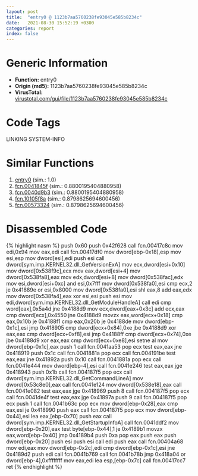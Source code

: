 ```yaml
---
layout: post
title:  "entry0 @ 1123b7aa5760238fe93045e585b8234c"
date:   2021-08-30 15:52:19 +0300
categories: report
index: false
---
```


# Generic Information
- **Function:** entry0
- **Origin (md5):** 1123b7aa5760238fe93045e585b8234c
- **VirusTotal:** [virustotal.com/gui/file/1123b7aa5760238fe93045e585b8234c][virustotal_ref]

# Code Tags
<span class="tag" id="LINKING">LINKING</span>
<span class="tag" id="SYSTEM-INFO">SYSTEM-INFO</span>


# Similar Functions

1. [entry0][similar_1_ref] (sim.: 1.0)
2. [fcn.0041845f][similar_2_ref] (sim.: 0.8800195404880958)
3. [fcn.0040d9b3][similar_3_ref] (sim.: 0.8800195404880958)
4. [fcn.10105f8a][similar_4_ref] (sim.: 0.8798625694600456)
5. [fcn.00573324][similar_5_ref] (sim.: 0.8798625694600456)


# Disassembled Code

{% highlight nasm %}
push 0x60
push 0x42f628
call fcn.00417c8c
mov edi,0x94
mov eax,edi
call fcn.00417df0
mov dword[ebp-0x18],esp
mov esi,esp
mov dword[esi],edi
push esi
call dword[sym.imp.KERNEL32.dll_GetVersionExA]
mov ecx,dword[esi+0x10]
mov dword[0x538f9c],ecx
mov eax,dword[esi+4]
mov dword[0x538fa8],eax
mov edx,dword[esi+8]
mov dword[0x538fac],edx
mov esi,dword[esi+0xc]
and esi,0x7fff
mov dword[0x538fa0],esi
cmp ecx,2
je 0x41889e
or esi,0x8000
mov dword[0x538fa0],esi
shl eax,8
add eax,edx
mov dword[0x538fa4],eax
xor esi,esi
push esi
mov edi,dword[sym.imp.KERNEL32.dll_GetModuleHandleA]
call edi
cmp word[eax],0x5a4d
jne 0x4188d9
mov ecx,dword[eax+0x3c]
add ecx,eax
cmp dword[ecx],0x4550
jne 0x4188d9
movzx eax,word[ecx+0x18]
cmp eax,0x10b
je 0x4188f1
cmp eax,0x20b
je 0x4188de
mov dword[ebp-0x1c],esi
jmp 0x418905
cmp dword[ecx+0x84],0xe
jbe 0x4188d9
xor eax,eax
cmp dword[ecx+0xf8],esi
jmp 0x4188ff
cmp dword[ecx+0x74],0xe
jbe 0x4188d9
xor eax,eax
cmp dword[ecx+0xe8],esi
setne al
mov dword[ebp-0x1c],eax
push 1
call fcn.0041aa53
pop ecx
test eax,eax
jne 0x418919
push 0x1c
call fcn.0041881a
pop ecx
call fcn.004191be
test eax,eax
jne 0x41892a
push 0x10
call fcn.0041881a
pop ecx
call fcn.0041e444
mov dword[ebp-4],esi
call fcn.0041e246
test eax,eax
jge 0x418943
push 0x1b
call fcn.004187f5
pop ecx
call dword[sym.imp.KERNEL32.dll_GetCommandLineA]
mov dword[0x53c8e0],eax
call fcn.0041e124
mov dword[0x538e18],eax
call fcn.0041e082
test eax,eax
jge 0x418969
push 8
call fcn.004187f5
pop ecx
call fcn.0041de4f
test eax,eax
jge 0x41897a
push 9
call fcn.004187f5
pop ecx
push 1
call fcn.0041b63c
pop ecx
mov dword[ebp-0x28],eax
cmp eax,esi
je 0x418990
push eax
call fcn.004187f5
pop ecx
mov dword[ebp-0x44],esi
lea eax,[ebp-0x70]
push eax
call dword[sym.imp.KERNEL32.dll_GetStartupInfoA]
call fcn.0041ddf2
mov dword[ebp-0x20],eax
test byte[ebp-0x44],1
je 0x4189b1
movzx eax,word[ebp-0x40]
jmp 0x4189b4
push 0xa
pop eax
push eax
push dword[ebp-0x20]
push esi
push esi
call edi
push eax
call fcn.00404a68
mov edi,eax
mov dword[ebp-0x2c],edi
cmp dword[ebp-0x1c],esi
jne 0x4189d2
push edi
call fcn.0041b769
call fcn.0041b78b
jmp 0x418a04
or dword[ebp-4],0xffffffff
mov eax,edi
lea esp,[ebp-0x7c]
call fcn.00417cc7
ret
{% endhighlight %}


[similar_1_ref]: /report/entry0@59aef7c08025d70f84c85db2092fc99e
[similar_2_ref]: /report/fcn.0041845f@1123b7aa5760238fe93045e585b8234c
[similar_3_ref]: /report/fcn.0040d9b3@59aef7c08025d70f84c85db2092fc99e
[similar_4_ref]: /report/fcn.10105f8a@89dc67d2f980e8488f97b1bf8cb24258
[similar_5_ref]: /report/fcn.00573324@c60344b51fa39a329b92557d24ff7670
[virustotal_ref]: https://www.virustotal.com/gui/file/1123b7aa5760238fe93045e585b8234c